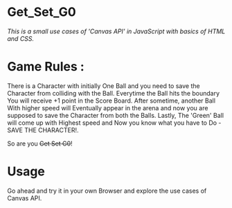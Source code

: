 # Get_Set_G0

_This is a small use cases of 'Canvas API' in JavaScript with basics of HTML and CSS._ 

# Game Rules :

There is a Character with initially One Ball and you need to save the Character from colliding with the Ball.
Everytime the Ball hits the boundary You will receive +1 point in the Score Board. After sometime, another Ball
With higher speed will Eventually appear in the arena and now you are supposed to save the Character from both the Balls.
Lastly, The 'Green' Ball will come up with Highest speed and Now you know what you have to Do - SAVE THE CHARACTER!.

So are you ~~Get Set G0~~!

# Usage

Go ahead and try it in your own Browser and explore the use cases of Canvas API.

 
